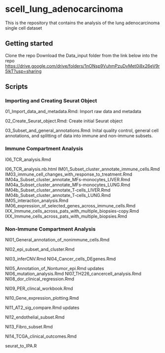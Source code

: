 # scell_lung_adenocarcinoma
This is the repository that contains the analysis of the lung adenocarcinoma single cell dataset


## Getting started
Clone the repo
Download the Data_input folder from the link below into the repo
https://drive.google.com/drive/folders/1nONsp9VuhmPzuDvMet0i8x26eV9r5lkT?usp=sharing 

## Scripts

### Importing and Creating Seurat Object
01_Import_data_and_metadata.Rmd: Import raw data and metadata

02_Create_Seurat_object.Rmd: Create initial Seurat object

03_Subset_and_general_annotations.Rmd: Inital quality control, general cell annotations, and splitting of data into immune and non-immune subsets.

### Immune Compartment Analysis
I06_TCR_analysis.Rmd

I06_TCR_analysis.nb.html
IM01_Subset_cluster_annotate_immune_cells.Rmd
IM03_immune_cell_changes_with_response_to_treatment.Rmd
IM04a_Subset_cluster_annotate_MFs-monocytes_LIVER.Rmd
IM04a_Subset_cluster_annotate_MFs-monocytes_LUNG.Rmd
IM04b_Subset_cluster_annotate_T-cells_LIVER.Rmd
IM04b_Subset_cluster_annotate_T-cells_LUNG.Rmd
IM05_interaction_analysis.Rmd
IM06_expression_of_selected_genes_across_immune_cells.Rmd
IXX_Immune_cells_across_pats_with_multiple_biopsies-copy.Rmd
IXX_Immune_cells_across_pats_with_multiple_biopsies.Rmd

### Non-Immune Compartment Analysis
NI01_General_annotation_of_nonimmune_cells.Rmd

NI02_epi_subset_and_cluster.Rmd

NI03_inferCNV.Rmd
NI04_Cancer_cells_DEgenes.Rmd

NI05_Annotation_of_Nontumor_epi.Rmd	updates
NI06_mutation_analysis.Rmd
NI07_TH226_cancercell_analysis.Rmd
NI08_dor_clinical_regression.Rmd

NI09_PER_clincal_workbook.Rmd

NI10_Gene_expression_plotting.Rmd	

NI11_AT2_sig_compare.Rmd	updates	

NI12_endothelial_subset.Rmd	

NI13_Fibro_subset.Rmd	

NI14_TCGA_clinical_outcomes.Rmd	

seurat_to_IPA.R
